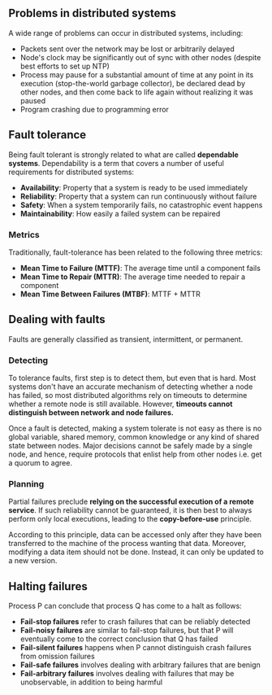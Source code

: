 ## Problems in distributed systems

A wide range of problems can occur in distributed systems, including:

- Packets sent over the network may be lost or arbitrarily delayed
- Node's clock may be significantly out of sync with other nodes (despite best efforts to set up NTP)
- Process may pause for a substantial amount of time at any point in its execution (stop-the-world garbage collector), be declared dead by other nodes, and then come back to life again without realizing it was paused
- Program crashing due to programming error

## Fault tolerance

Being fault tolerant is strongly related to what are called **dependable systems**. Dependability is a term that covers a number of useful requirements for distributed systems:

- **Availability**: Property that a system is ready to be used immediately
- **Reliability**: Property that a system can run continuously without failure
- **Safety**: When a system temporarily fails, no catastrophic event happens
- **Maintainability**: How easily a failed system can be repaired

### Metrics

Traditionally, fault-tolerance has been related to the following three metrics:

- **Mean Time to Failure (MTTF)**: The average time until a component fails
- **Mean Time to Repair (MTTR)**: The average time needed to repair a component
- **Mean Time Between Failures (MTBF)**: MTTF + MTTR

## Dealing with faults

Faults are generally classified as transient, intermittent, or permanent.

### Detecting

To tolerance faults, first step is to detect them, but even that is hard. Most systems don't have an accurate mechanism of detecting whether a node has failed, so most distributed algorithms rely on timeouts to determine whether a remote node is still available. However, **timeouts cannot distinguish between network and node failures.**

Once a fault is detected, making a system tolerate is not easy as there is no global variable, shared memory, common knowledge or any kind of shared state between nodes. Major decisions cannot be safely made by a single node, and hence, require protocols that enlist help from other nodes i.e. get a quorum to agree.

### Planning

Partial failures preclude **relying on the successful execution of a remote service**. If such reliability cannot be guaranteed, it is then best to always perform only local executions, leading to the **copy-before-use** principle.

According to this principle, data can be accessed only after they have been transferred to the machine of the process wanting that data. Moreover, modifying a data item should not be done. Instead, it can only be updated to a new version.

## Halting failures

Process P can conclude that process Q has come to a halt as follows:

- **Fail-stop failures** refer to crash failures that can be reliably detected
- **Fail-noisy failures** are similar to fail-stop failures, but that P will eventually come to the correct conclusion that Q has failed
- **Fail-silent failures** happens when P cannot distinguish crash failures from omission failures
- **Fail-safe failures** involves dealing with arbitrary failures that are benign
- **Fail-arbitrary failures** involves dealing with failures that may be unobservable, in addition to being harmful
